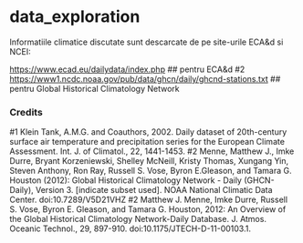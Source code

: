 # data_exploration

Informatiile climatice discutate sunt descarcate de pe site-urile ECA&d si NCEI:

<url> https://www.ecad.eu/dailydata/index.php </url> ## pentru ECA&d
#2 https://www1.ncdc.noaa.gov/pub/data/ghcn/daily/ghcnd-stations.txt ## pentru Global Historical Climatology Network

### Credits
#1 Klein Tank, A.M.G. and Coauthors, 2002. Daily dataset of 20th-century surface air temperature and precipitation series for the European Climate Assessment. Int. J. of Climatol., 22, 1441-1453.
#2 Menne, Matthew J., Imke Durre, Bryant Korzeniewski, Shelley McNeill, Kristy Thomas, Xungang Yin, Steven Anthony, Ron Ray, Russell S. Vose, Byron E.Gleason, and Tamara G. Houston (2012): Global Historical Climatology Network - Daily (GHCN-Daily), Version 3. [indicate subset used]. NOAA National Climatic Data Center. doi:10.7289/V5D21VHZ
#2  Matthew J. Menne, Imke Durre, Russell S. Vose, Byron E. Gleason, and Tamara G. Houston, 2012: An Overview of the Global Historical Climatology Network-Daily Database. J. Atmos. Oceanic Technol., 29, 897-910. doi:10.1175/JTECH-D-11-00103.1.
